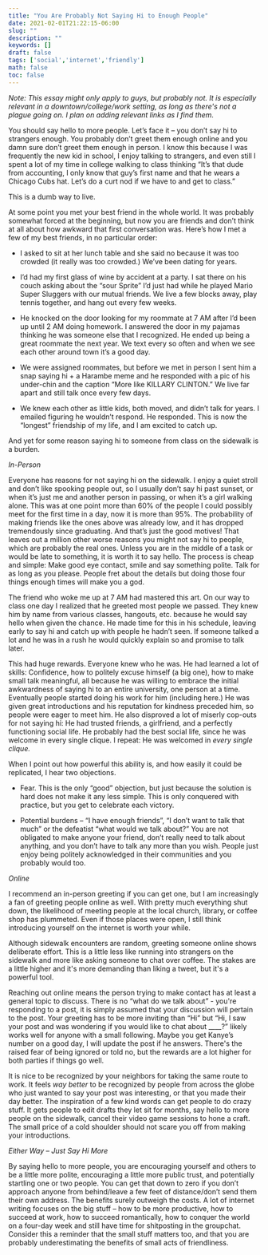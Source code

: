 ```yaml
---
title: "You Are Probably Not Saying Hi to Enough People"
date: 2021-02-01T21:22:15-06:00
slug: ""
description: ""
keywords: []
draft: false
tags: ['social','internet','friendly']
math: false
toc: false
---
```


*Note: This essay might only apply to guys, but probably not. It is especially relevant in a downtown/college/work setting, as long as there's not a plague going on. I plan on adding relevant links as I find them.*

You should say hello to more people. Let’s face it – you don’t say hi to strangers enough. You probably don’t greet them enough online and you damn sure don’t greet them enough in person. I know this because I was frequently the new kid in school, I enjoy talking to strangers, and even still I spent a lot of my time in college walking to class thinking “It’s that dude from accounting, I only know that guy’s first name and that he wears a Chicago Cubs hat. Let’s do a curt nod if we have to and get to class.” 

This is a dumb way to live. 

At some point you met your best friend in the whole world. It was probably somewhat forced at the beginning, but now you are friends and don’t think at all about how awkward that first conversation was. Here’s how I met a few of my best friends, in no particular order:

+ I asked to sit at her lunch table and she said no because it was too crowded (it really was too crowded.) We’ve been dating for years.

+ I’d had my first glass of wine by accident at a party. I sat there on his couch asking about the “sour Sprite” I’d just had while he played Mario Super Sluggers with our mutual friends. We live a few blocks away, play tennis together, and hang out every few weeks.

+ He knocked on the door looking for my roommate at 7 AM after I’d been up until 2 AM doing homework. I answered the door in my pajamas thinking he was someone else that I recognized. He ended up being a great roommate the next year. We text every so often and when we see each other around town it’s a good day.

+ We were assigned roommates, but before we met in person I sent him a snap saying hi + a Harambe meme and he responded with a pic of his under-chin and the caption “More like KILLARY CLINTON.” We live far apart and still talk once every few days.

+ We knew each other as little kids, both moved, and didn’t talk for years. I emailed figuring he wouldn’t respond. He responded. This is now the “longest” friendship of my life, and I am excited to catch up.

And yet for some reason saying hi to someone from class on the sidewalk is a burden.

_In-Person_

Everyone has reasons for not saying hi on the sidewalk. I enjoy a quiet stroll and don’t like spooking people out, so I usually don’t say hi past sunset, or when it’s just me and another person in passing, or when it’s a girl walking alone. This was at one point more than 60% of the people I could possibly meet for the first time in a day, now it is more than 95%. The probability of making friends like the ones above was already low, and it has dropped tremendously since graduating. And that’s just the good motives! That leaves out a million other worse reasons you might not say hi to people, which are probably the real ones. Unless you are in the middle of a task or would be late to something, it is worth it to say hello. The process is cheap and simple: Make good eye contact, smile and say something polite. Talk for as long as you please. People fret about the details but doing those four things enough times will make you a god.

The friend who woke me up at 7 AM had mastered this art. On our way to class one day I realized that he greeted most people we passed. They knew him by name from various classes, hangouts, etc. because he would say hello when given the chance. He made time for this in his schedule, leaving early to say hi and catch up with people he hadn’t seen. If someone talked a lot and he was in a rush he would quickly explain so and promise to talk later.

This had huge rewards. Everyone knew who he was. He had learned a lot of skills: Confidence, how to politely excuse himself (a big one), how to make small talk meaningful, all because he was willing to embrace the initial awkwardness of saying hi to an entire university, one person at a time. Eventually people started doing his work for him (including here.) He was given great introductions and his reputation for kindness preceded him, so people were eager to meet him. He also disproved a lot of miserly cop-outs for not saying hi: He had trusted friends, a girlfriend, and a perfectly functioning social life. He probably had the best social life, since he was welcome in every single clique. I repeat: He was welcomed in *every single clique.*

When I point out how powerful this ability is, and how easily it could be replicated, I hear two objections.

+ Fear. This is the only “good” objection, but just because the solution is hard does not make it any less simple. This is only conquered with practice, but you get to celebrate each victory.

+ Potential burdens – “I have enough friends”, “I don’t want to talk that much” or the defeatist “what would we talk about?” You are not obligated to make anyone your friend, don’t really need to talk about anything, and you don’t have to talk any more than you wish. People just enjoy being politely acknowledged in their communities and you probably would too.

_Online_

I recommend an in-person greeting if you can get one, but I am increasingly a fan of greeting people online as well. With pretty much everything shut down, the likelihood of meeting people at the local church, library, or coffee shop has plummeted. Even if those places were open, I still think introducing yourself on the internet is worth your while. 

Although sidewalk encounters are random, greeting someone online shows deliberate effort. This is a little less like running into strangers on the sidewalk and more like asking someone to chat over coffee. The stakes are a little higher and it's more demanding than liking a tweet, but it's a powerful tool.

Reaching out online means the person trying to make contact has at least a general topic to discuss. There is no “what do we talk about” - you're responding to a post, it is simply assumed that your discussion will pertain to the post. Your greeting has to be more inviting than “Hi” but “Hi, I saw your post and was wondering if you would like to chat about ____?” likely works well for anyone with a small following. Maybe you get Kanye’s number on a good day, I will update the post if he answers. There's the raised fear of being ignored or told no, but the rewards are a lot higher for both parties if things go well.

It is nice to be recognized by your neighbors for taking the same route to work. It feels *way better* to be recognized by people from across the globe who just wanted to say your post was interesting, or that you made their day better. The inspiration of a few kind words can get people to do crazy stuff. It gets people to edit drafts they let sit for months, say hello to more people on the sidewalk, cancel their video game sessions to hone a craft. The small price of a cold shoulder should not scare you off from making your introductions.

_Either Way – Just Say Hi More_

By saying hello to more people, you are encouraging yourself and others to be a little more polite, encouraging a little more public trust, and potentially startling one or two people. You can get that down to zero if you don’t approach anyone from behind/leave a few feet of distance/don’t send them their own address. The benefits surely outweigh the costs.
A lot of internet writing focuses on the big stuff – how to be more productive, how to succeed at work, how to succeed romantically, how to conquer the world on a four-day week and still have time for shitposting in the groupchat. Consider this a reminder that the small stuff matters too, and that you are probably underestimating the benefits of small acts of friendliness. 
